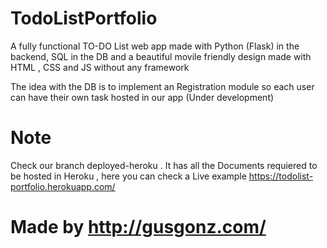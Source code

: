 # TodoListPortfolio

A fully functional TO-DO List web app made with Python (Flask) in the backend, SQL in the DB and a beautiful movile friendly design made with HTML , CSS and JS without any framework

The idea with the DB is to implement an Registration module so each user can have their own task hosted in our app (Under development) 

# Note 

Check our branch deployed-heroku . It has all the Documents requiered to be hosted in Heroku , here you can check a Live example https://todolist-portfolio.herokuapp.com/

# Made by http://gusgonz.com/




